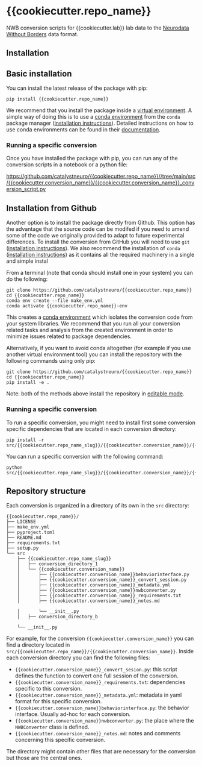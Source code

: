 # {{cookiecutter.repo_name}}
NWB conversion scripts for {{cookiecutter.lab}} lab data to the [Neurodata Without Borders](https://nwb-overview.readthedocs.io/) data format.


## Installation
## Basic installation

You can install the latest release of the package with pip:

```
pip install {{cookiecutter.repo_name}}
```

We recommend that you install the package inside a [virtual environment](https://docs.python.org/3/tutorial/venv.html). A simple way of doing this is to use a [conda environment](https://docs.conda.io/projects/conda/en/latest/user-guide/concepts/environments.html) from the `conda` package manager ([installation instructions](https://docs.conda.io/en/latest/miniconda.html)). Detailed instructions on how to use conda environments can be found in their [documentation](https://docs.conda.io/projects/conda/en/latest/user-guide/tasks/manage-environments.html).

### Running a specific conversion
Once you have installed the package with pip, you can run any of the conversion scripts in a notebook or a python file:

https://github.com/catalystneuro/{{cookiecutter.repo_name}}//tree/main/src/{{cookiecutter.conversion_name}}/{{cookiecutter.conversion_name}}_conversion_script.py




## Installation from Github
Another option is to install the package directly from Github. This option has the advantage that the source code can be modifed if you need to amend some of the code we originally provided to adapt to future experimental differences. To install the conversion from GitHub you will need to use `git` ([installation instructions](https://github.com/git-guides/install-git)). We also recommend the installation of `conda` ([installation instructions](https://docs.conda.io/en/latest/miniconda.html)) as it contains all the required machinery in a single and simple instal

From a terminal (note that conda should install one in your system) you can do the following:

```
git clone https://github.com/catalystneuro/{{cookiecutter.repo_name}}
cd {{cookiecutter.repo_name}}
conda env create --file make_env.yml
conda activate {{cookiecutter.repo_name}}-env
```

This creates a [conda environment](https://docs.conda.io/projects/conda/en/latest/user-guide/concepts/environments.html) which isolates the conversion code from your system libraries.  We recommend that you run all your conversion related tasks and analysis from the created environment in order to minimize issues related to package dependencies.

Alternatively, if you want to avoid conda altogether (for example if you use another virtual environment tool) you can install the repository with the following commands using only pip:

```
git clone https://github.com/catalystneuro/{{cookiecutter.repo_name}}
cd {{cookiecutter.repo_name}}
pip install -e .
```

Note:
both of the methods above install the repository in [editable mode](https://pip.pypa.io/en/stable/cli/pip_install/#editable-installs).

### Running a specific conversion
To run a specific conversion, you might need to install first some conversion specific dependencies that are located in each conversion directory:
```
pip install -r src/{{cookiecutter.repo_name_slug}}/{{cookiecutter.conversion_name}}/{{cookiecutter.conversion_name}}_requirements.txt 
```

You can run a specific conversion with the following command:
```
python src/{{cookiecutter.repo_name_slug}}/{{cookiecutter.conversion_name}}/{{cookiecutter.conversion_name}}_conversion_script.py
```

## Repository structure
Each conversion is organized in a directory of its own in the `src` directory:

    {{cookiecutter.repo_name}}/
    ├── LICENSE
    ├── make_env.yml
    ├── pyproject.toml
    ├── README.md
    ├── requirements.txt
    ├── setup.py
    └── src
        ├── {{cookiecutter.repo_name_slug}}
        │   ├── conversion_directory_1
        │   └── {{cookiecutter.conversion_name}}
        │       ├── {{cookiecutter.conversion_name}}behaviorinterface.py
        │       ├── {{cookiecutter.conversion_name}}_convert_session.py
        │       ├── {{cookiecutter.conversion_name}}_metadata.yml
        │       ├── {{cookiecutter.conversion_name}}nwbconverter.py
        │       ├── {{cookiecutter.conversion_name}}_requirements.txt
        │       ├── {{cookiecutter.conversion_name}}_notes.md

        │       └── __init__.py
        │   ├── conversion_directory_b

        └── __init__.py

 For example, for the conversion `{{cookiecutter.conversion_name}}` you can find a directory located in `src/{{cookiecutter.repo_name}}/{{cookiecutter.conversion_name}}`. Inside each conversion directory you can find the following files:

* `{{cookiecutter.conversion_name}}_convert_sesion.py`: this script defines the function to convert one full session of the conversion. 
* `{{cookiecutter.conversion_name}}_requirements.txt`: dependencies specific to this conversion.
* `{{cookiecutter.conversion_name}}_metadata.yml`: metadata in yaml format for this specific conversion.
* `{{cookiecutter.conversion_name}}behaviorinterface.py`: the behavior interface. Usually ad-hoc for each conversion.
* `{{cookiecutter.conversion_name}}nwbconverter.py`: the place where the `NWBConverter` class is defined.
* `{{cookiecutter.conversion_name}}_notes.md`: notes and comments concerning this specific conversion.

The directory might contain other files that are necessary for the conversion but those are the central ones.

